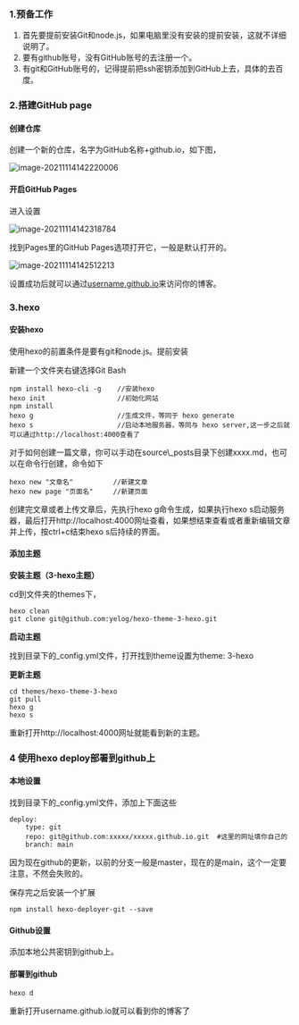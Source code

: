 ### 1.预备工作

1. 首先要提前安装Git和node.js，如果电脑里没有安装的提前安装，这就不详细说明了。
2. 要有github账号，没有GitHub账号的去注册一个。
3. 有git和GitHub账号的，记得提前把ssh密钥添加到GitHub上去，具体的去百度。

### 2.搭建GitHub page

#### 创建仓库

创建一个新的仓库，名字为GitHub名称+github.io，如下图，

![image-20211114142220006](C:\Users\m1885\Desktop\1.png)

#### 开启GitHub Pages

进入设置

![image-20211114142318784](C:\Users\m1885\Desktop\2.png)

找到Pages里的GitHub Pages选项打开它，一般是默认打开的。

![image-20211114142512213](C:\Users\m1885\Desktop\3.png)

设置成功后就可以通过<u>username.github.io</u>来访问你的博客。

### 3.hexo

#### 安装hexo

使用hexo的前置条件是要有git和node.js。提前安装

新建一个文件夹右键选择Git Bash

```
npm install hexo-cli -g    //安装hexo
hexo init                  //初始化网站
npm install 
hexo g                     //生成文件，等同于 hexo generate
hexo s                     //启动本地服务器，等同与 hexo server,这一步之后就可以通过http://localhost:4000查看了
```

对于如何创建一篇文章，你可以手动在source\\\_posts目录下创建xxxx.md，也可以在命令行创建，命令如下

```
hexo new "文章名"          //新建文章
hexo new page "页面名"     //新建页面
```

创建完文章或者上传文章后，先执行hexo g命令生成，如果执行hexo s启动服务器，最后打开http://localhost:4000网址查看，如果想结束查看或者重新编辑文章并上传，按ctrl+c结束hexo s后持续的界面。

#### 添加主题

**安装主题（3-hexo主题）**

cd到文件夹的themes下，

```
hexo clean
git clone git@github.com:yelog/hexo-theme-3-hexo.git
```

**启动主题**

找到目录下的_config.yml文件，打开找到theme设置为theme: 3-hexo

**更新主题**

```
cd themes/hexo-theme-3-hexo
git pull
hexo g
hexo s
```

重新打开http://localhost:4000网址就能看到新的主题。

### 4 使用hexo deploy部署到github上

#### 本地设置

找到目录下的_config.yml文件，添加上下面这些

```
deploy:
    type: git
    repo: git@github.com:xxxxx/xxxxx.github.io.git  #这里的网址填你自己的
    branch: main  
```

因为现在github的更新，以前的分支一般是master，现在的是main，这个一定要注意，不然会失败的。

保存完之后安装一个扩展

```
npm install hexo-deployer-git --save   
```

#### Github设置

添加本地公共密钥到github上。

#### 部署到github

```
hexo d
```

重新打开username.github.io就可以看到你的博客了